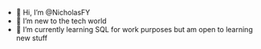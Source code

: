 - 👋 Hi, I’m @NicholasFY
- 👀 I’m new to the tech world
- 🌱 I’m currently learning SQL for work purposes but am open to learning new stuff

<!---
NicholasFY/NicholasFY is a ✨ special ✨ repository because its `README.md` (this file) appears on your GitHub profile.
You can click the Preview link to take a look at your changes.
--->
